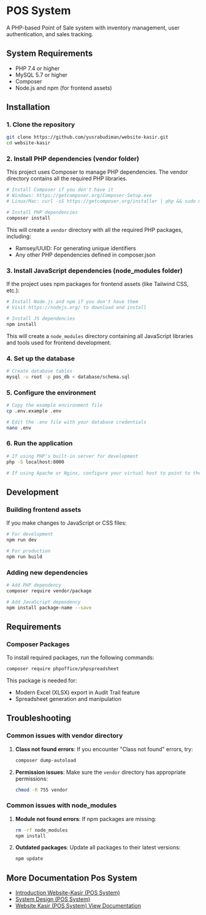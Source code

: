 # POS System

A PHP-based Point of Sale system with inventory management, user authentication, and sales tracking.

## System Requirements

- PHP 7.4 or higher
- MySQL 5.7 or higher
- Composer
- Node.js and npm (for frontend assets)

## Installation

### 1. Clone the repository

```bash
git clone https://github.com/yusrabudiman/website-kasir.git
cd website-kasir
```

### 2. Install PHP dependencies (vendor folder)

This project uses Composer to manage PHP dependencies. The vendor directory contains all the required PHP libraries.

```bash
# Install Composer if you don't have it
# Windows: https://getcomposer.org/Composer-Setup.exe
# Linux/Mac: curl -sS https://getcomposer.org/installer | php && sudo mv composer.phar /usr/local/bin/composer

# Install PHP dependencies
composer install
```

This will create a `vendor` directory with all the required PHP packages, including:
- Ramsey/UUID: For generating unique identifiers
- Any other PHP dependencies defined in composer.json

### 3. Install JavaScript dependencies (node_modules folder)

If the project uses npm packages for frontend assets (like Tailwind CSS, etc.):

```bash
# Install Node.js and npm if you don't have them
# Visit https://nodejs.org/ to download and install

# Install JS dependencies
npm install
```

This will create a `node_modules` directory containing all JavaScript libraries and tools used for frontend development.

### 4. Set up the database

```bash
# Create database tables
mysql -u root -p pos_db < database/schema.sql
```

### 5. Configure the environment

```bash
# Copy the example environment file
cp .env.example .env

# Edit the .env file with your database credentials
nano .env
```

### 6. Run the application

```bash
# If using PHP's built-in server for development
php -S localhost:8000

# If using Apache or Nginx, configure your virtual host to point to the project's root directory
```

## Development

### Building frontend assets

If you make changes to JavaScript or CSS files:

```bash
# For development
npm run dev

# For production
npm run build
```

### Adding new dependencies

```bash
# Add PHP dependency
composer require vendor/package

# Add JavaScript dependency
npm install package-name --save
```

## Requirements

### Composer Packages
To install required packages, run the following commands:

```bash
composer require phpoffice/phpspreadsheet
```

This package is needed for:
- Modern Excel (XLSX) export in Audit Trail feature
- Spreadsheet generation and manipulation

## Troubleshooting

### Common issues with vendor directory

1. **Class not found errors**: If you encounter "Class not found" errors, try:
   ```bash
   composer dump-autoload
   ```

2. **Permission issues**: Make sure the `vendor` directory has appropriate permissions:
   ```bash
   chmod -R 755 vendor
   ```

### Common issues with node_modules

1. **Module not found errors**: If npm packages are missing:
   ```bash
   rm -rf node_modules
   npm install
   ```

2. **Outdated packages**: Update all packages to their latest versions:
   ```bash
   npm update
   ```

## More Documentation Pos System
- [Introduction Website-Kasir (POS System)](https://github.com/yusrabudiman/website-kasir/wiki/Introduction-Website-Kasir-(Point-of-Sale-System))
- [System Design (POS System)](https://github.com/yusrabudiman/website-kasir/wiki/System-Design-POS-Website-(Point-of-Sale-System))
- [Website Kasir (POS System) View Documentation](https://github.com/yusrabudiman/website-kasir/wiki/Website-Kasir-(Point-of-Sale-System)-View-Documentation)
